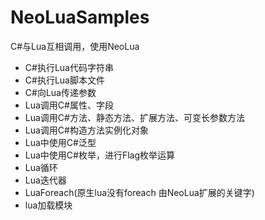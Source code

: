# NeoLuaSamples
C#与Lua互相调用，使用NeoLua

* C#执行Lua代码字符串
* C#执行Lua脚本文件
* C#向Lua传递参数
* Lua调用C#属性、字段
* Lua调用C#方法、静态方法、扩展方法、可变长参数方法
* Lua调用C#构造方法实例化对象
* Lua中使用C#泛型
* Lua中使用C#枚举，进行Flag枚举运算
* Lua循环
* Lua迭代器
* LuaForeach(原生lua没有foreach 由NeoLua扩展的关键字)
* lua加载模块
